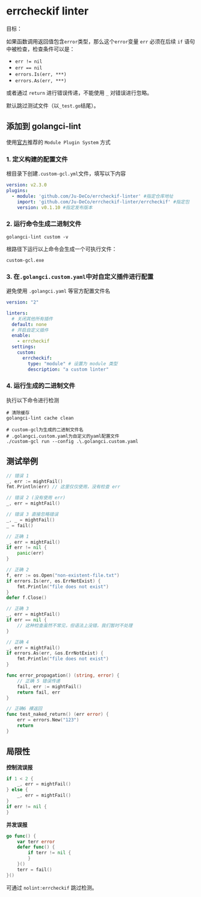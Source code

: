 # errcheckif linter

目标：

如果函数调用返回值包含`error`类型，那么这个`error`变量 `err` 必须在后续 `if` 语句中被检查，检查条件可以是：
* `err != nil`
* `err == nil`
* `errors.Is(err, ***)`
* `errors.As(err, ***)`

或者通过 `return` 进行错误传递，不能使用 `_` 对错误进行忽略。

默认跳过测试文件（以`_test.go`结尾）。

## 添加到 golangci-lint

使用[官方](https://golangci-lint.run/plugins/module-plugins/#the-automatic-way)推荐的 `Module Plugin System` 方式


### 1. **定义构建的配置文件**

根目录下创建`.custom-gcl.yml`文件，填写以下内容

``` yaml
version: v2.3.0
plugins:
  - module: 'github.com/Ju-DeCo/errcheckif-linter' #指定仓库地址
    import: 'github.com/Ju-DeCo/errcheckif-linter/errcheckif' #指定包
    version: v0.1.10 #指定发布版本
```

### 2. **运行命令生成二进制文件**

``` 
golangci-lint custom -v
```
根路径下运行以上命令会生成一个可执行文件：

`custom-gcl.exe`

### 3. **在`.golangci.custom.yaml`中对自定义插件进行配置**

避免使用 `.golangci.yaml` 等官方配置文件名
``` yaml
version: "2"

linters:
  # 关闭其他所有插件
  default: none
  # 开启自定义插件
  enable:
    - errcheckif
  settings:
    custom:
      errcheckif:
        type: "module" # 设置为 module 类型
        description: "a custom linter"
```

### 4. **运行生成的二进制文件**

执行以下命令进行检测

```
# 清除缓存
golangci-lint cache clean

# custom-gcl为生成的二进制文件名
# .golangci.custom.yaml为自定义的yaml配置文件
./custom-gcl run --config .\.golangci.custom.yaml
```

## 测试举例
``` go
// 错误 1
_, err := mightFail()
fmt.Println(err) // 这里仅仅使用，没有检查 err

// 错误 2 (没有使用 err)
_, err = mightFail()

// 错误 3 直接忽略错误
_, _ = mightFail()
_ = fail()

// 正确 1
_, err = mightFail()
if err != nil {
    panic(err)
}

// 正确 2
f, err := os.Open("non-existent-file.txt")
if errors.Is(err, os.ErrNotExist) {
    fmt.Println("file does not exist")
}
defer f.Close()

// 正确 3
_, err = mightFail()
if err == nil {
    // 这种检查虽然不常见，但语法上没错，我们暂时不处理
}

// 正确 4
_, err = mightFail()
if errors.As(err, &os.ErrNotExist) {
    fmt.Println("file does not exist")
}

func error_propagation() (string, error) {
    // 正确 5 错误传递
    fail, err := mightFail()
    return fail, err
}

// 正确6 裸返回
func test_naked_return() (err error) {
    err = errors.New("123")
    return
}
```


## 局限性

**控制流误报**
``` go
if 1 < 2 {
    _, err = mightFail()
} else {
    _, err = mightFail()
}
if err != nil {
}

```

**并发误报**
``` go
go func() {
    var terr error
    defer func() {
        if terr != nil {
        }
    }()
    terr = fail()
}()
```

可通过 `nolint:errcheckif` 跳过检测。
